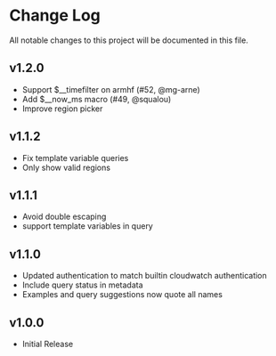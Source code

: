 # Change Log

All notable changes to this project will be documented in this file.

## v1.2.0
- Support $__timefilter on armhf (#52, @mg-arne)
- Add $__now_ms macro (#49, @squalou)
- Improve region picker

## v1.1.2
- Fix template variable queries
- Only show valid regions

## v1.1.1
- Avoid double escaping
- support template variables in query

## v1.1.0

- Updated authentication to match builtin cloudwatch authentication
- Include query status in metadata
- Examples and query suggestions now quote all names

## v1.0.0

- Initial Release
